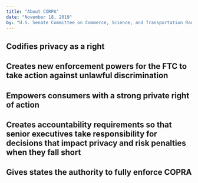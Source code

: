 ```yaml
---
title: "About CORPA"
date: "November 18, 2019"
by: "U.S. Senate Committee on Commerce, Science, and Transportation Ranking Member Maria Cantwell (D-WA) and fellow senior members Senators Brian Schatz (D-HI), Amy Klobuchar (D-MN), and Ed Markey (D-MA)"
---
```


## Codifies privacy as a right

## Creates new enforcement powers for the FTC to take action against unlawful discrimination

## Empowers consumers with a strong private right of action

## Creates accountability requirements so that senior executives take responsibility for decisions that impact privacy and risk penalties when they fall short

## Gives states the authority to fully enforce COPRA
